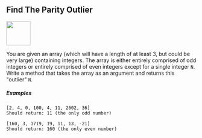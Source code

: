 ## Find The Parity Outlier ##

<a href="https://www.codewars.com/kata/5526fc09a1bbd946250002dc"><img src="https://www.codewars.com/packs/assets/logo.61192cf7.svg" height="64" width="64" ></a>

You are given an array (which will have a length of at least 3, but could be very large) containing integers. The array is either entirely comprised of odd integers or entirely comprised of even integers except for a single integer ```N```. Write a method that takes the array as an argument and returns this "outlier" ```N```.

##### Examples
```
[2, 4, 0, 100, 4, 11, 2602, 36]
Should return: 11 (the only odd number)

[160, 3, 1719, 19, 11, 13, -21]
Should return: 160 (the only even number)
```